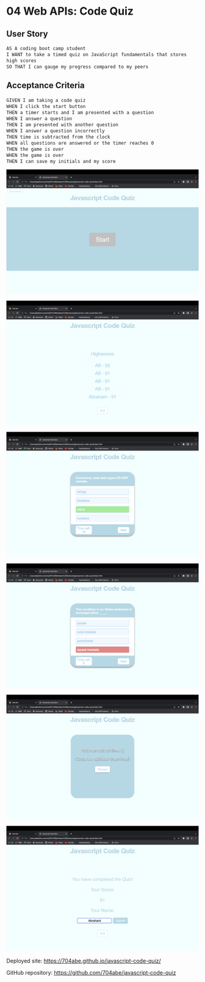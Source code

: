 # 04 Web APIs: Code Quiz

## User Story

```
AS A coding boot camp student
I WANT to take a timed quiz on JavaScript fundamentals that stores high scores
SO THAT I can gauge my progress compared to my peers
```

## Acceptance Criteria

```
GIVEN I am taking a code quiz
WHEN I click the start button
THEN a timer starts and I am presented with a question
WHEN I answer a question
THEN I am presented with another question
WHEN I answer a question incorrectly
THEN time is subtracted from the clock
WHEN all questions are answered or the timer reaches 0
THEN the game is over
WHEN the game is over
THEN I can save my initials and my score
```

![start screen](/Assets/Screen%20Shot%202022-07-14%20at%202.38.04%20AM.png)

![high scores](/Assets/Screen%20Shot%202022-07-14%20at%202.38.12%20AM.png)

![right answer](/Assets/Screen%20Shot%202022-07-14%20at%202.38.20%20AM.png)

![wrong answer](/Assets/Screen%20Shot%202022-07-14%20at%202.38.28%20AM.png)

![out-of-time screen](/Assets/Screen%20Shot%202022-07-14%20at%202.38.37%20AM.png)

![completion screen](/Assets/Screen%20Shot%202022-07-14%20at%202.39.00%20AM.png)

Deployed site: https://704abe.github.io/javascript-code-quiz/

GitHub repository: https://github.com/704abe/javascript-code-quiz